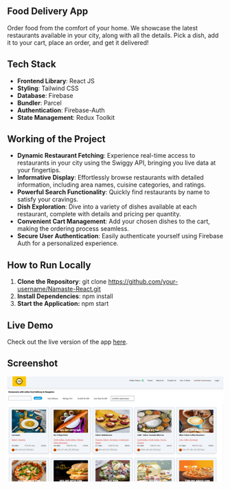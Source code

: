 ## Food Delivery App

Order food from the comfort of your home. We showcase the latest restaurants available in your city, along with all the details. Pick a dish, add it to your cart, place an order, and get it delivered!

## Tech Stack

- **Frontend Library**: React JS
- **Styling**:          Tailwind CSS
- **Database**:         Firebase
- **Bundler**:          Parcel
- **Authentication**:   Firebase-Auth
- **State Management**: Redux Toolkit

## Working of the Project

- **Dynamic Restaurant Fetching**:
      Experience real-time access to restaurants in your city using the Swiggy API, bringing you live data at your fingertips.
- **Informative Display**:
       Effortlessly browse restaurants with detailed information, including area names, cuisine categories, and ratings.
- **Powerful Search Functionality**:
       Quickly find restaurants by name to satisfy your cravings.
- **Dish Exploration**:
      Dive into a variety of dishes available at each restaurant, complete with details and pricing per quantity.
- **Convenient Cart Management**:
       Add your chosen dishes to the cart, making the ordering process seamless.
- **Secure User Authentication**:
       Easily authenticate yourself using Firebase Auth for a personalized experience.

## How to Run Locally

1. **Clone the Repository**:
   git clone https://github.com/your-username/Namaste-React.git
2. **Install Dependencies**:
      npm install
3. **Start the Application:**
       npm start
## Live Demo

Check out the live version of the app [here](https://react-food-delievery-app.vercel.app/).

## Screenshot

![Food Delivery App Screenshot](https://github.com/vinothiniseenivasan/ReactFoodDelieveryApp/blob/master/foodAPp.png?raw=true)








